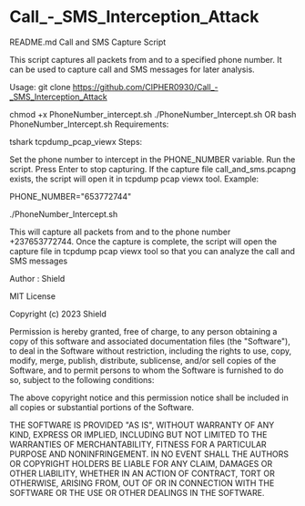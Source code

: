 # Call_-_SMS_Interception_Attack

README.md
Call and SMS Capture Script

This script captures all packets from and to a specified phone number. It can be used to capture call and SMS messages for later analysis.

Usage:
git clone https://github.com/CIPHER0930/Call_-_SMS_Interception_Attack

chmod +x PhoneNumber_intercept.sh
./PhoneNumber_Intercept.sh
OR
bash PhoneNumber_Intercept.sh
Requirements:

tshark
tcpdump_pcap_viewx
Steps:

Set the phone number to intercept in the PHONE_NUMBER variable.
Run the script.
Press Enter to stop capturing.
If the capture file call_and_sms.pcapng exists, the script will open it in tcpdump pcap viewx tool.
Example:

PHONE_NUMBER="653772744"

./PhoneNumber_Intercept.sh

This will capture all packets from and to the phone number +237653772744. Once the capture is complete, the script will open the capture file in tcpdump pcap viewx tool so that you can analyze the call and SMS messages



Author : Shield

MIT License

Copyright (c) 2023 Shield

Permission is hereby granted, free of charge, to any person obtaining a copy of this software and associated documentation files (the "Software"), to deal in the Software without restriction, including the rights to use, copy, modify, merge, publish, distribute, sublicense, and/or sell copies of the Software, and to permit persons to whom the Software is furnished to do so, subject to the following conditions:

The above copyright notice and this permission notice shall be included in all copies or substantial portions of the Software.

THE SOFTWARE IS PROVIDED "AS IS", WITHOUT WARRANTY OF ANY KIND, EXPRESS OR IMPLIED, INCLUDING BUT NOT LIMITED TO THE WARRANTIES OF MERCHANTABILITY, FITNESS FOR A PARTICULAR PURPOSE AND NONINFRINGEMENT. IN NO EVENT SHALL THE AUTHORS OR COPYRIGHT HOLDERS BE LIABLE FOR ANY CLAIM, DAMAGES OR OTHER LIABILITY, WHETHER IN AN ACTION OF CONTRACT, TORT OR OTHERWISE, ARISING FROM, OUT OF OR IN CONNECTION WITH THE SOFTWARE OR THE USE OR OTHER DEALINGS IN THE SOFTWARE.
